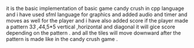it is the basic implementation of basic game candy crush in cpp language and 
i have used sfml language for graphics and added audio and timer and 
moves as well for the player and i have also added score if the player made a pattern 3*3
,4*4,5*5 vertical ,horizontal and diagonal it will gice score depending on the pattern .
and all the tiles will move downward after the pattern is made like in the candy crush game .

